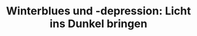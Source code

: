 ---
title: 'Winterblues und -depression: Licht ins Dunkel bringen'
excerpt: 'Die Tage werden kürzer, die Sonne zeigt sich immer seltener, alles wirkt auf einmal grau und trist - der Winterblues ist nicht weit weg. Viele Menschen fühlen sich unkonzentriert und schlapp, sobald das Wetter umschlägt und die Herbst- und Wintermonate beginnen.'
---
